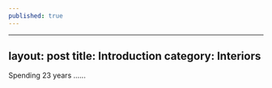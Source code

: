 ```yaml
---
published: true
---
```



---
layout: post
title: Introduction
category: Interiors
---

Spending 23 years ......
